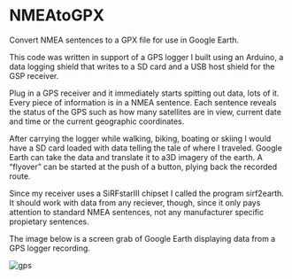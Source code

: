 # NMEAtoGPX

Convert NMEA sentences to a GPX file for use in Google Earth.

This code was written in support of a GPS logger I built using an Arduino, a data logging shield that writes to a SD card and a USB host shield for the GSP receiver.

Plug in a GPS receiver and it immediately starts spitting out data, lots of it.  Every piece of information is in a NMEA sentence.  Each sentence reveals the status of the GPS such as how many satellites are in view, current date and time or the current geographic coordinates.

After carrying the logger while walking, biking, boating or skiing I would have a SD card loaded with data telling the tale of where I traveled.  Google Earth can take the data and translate it to a3D imagery of the earth.  A “flyover” can be started at the push of a button, plying back the recorded route.

Since my receiver uses a SiRFstarIII chipset I called the program sirf2earth.  It should work with data from any reciever, though, since it only pays attention to standard NMEA sentences, not any manufacturer specific propietary sentences.

The image below is a screen grab of Google Earth displaying data from a GPS logger recording.
 

![gps](https://cloud.githubusercontent.com/assets/318132/26525797/bdbd986c-4330-11e7-8a44-f430d8ed47f6.jpg)
